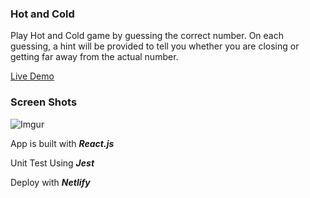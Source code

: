 ### Hot and Cold
Play Hot and Cold game by guessing the correct number. On each guessing, a hint will be provided to tell you whether you are closing or getting far away from the actual number.

[Live Demo](https://reverent-visvesvaraya-3d44dd.netlify.com/)
### Screen Shots
![Imgur](https://i.imgur.com/Qf62zhE.png)

  App is built with ***React.js***
  
  Unit Test Using ***Jest***
  
  Deploy with ***Netlify***
